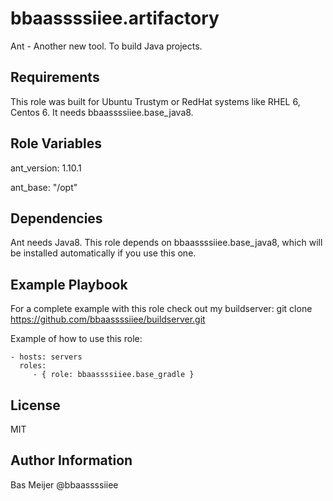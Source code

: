bbaassssiiee.artifactory
=========

Ant - Another new tool. To build Java projects.

Requirements
------------

This role was built for Ubuntu Trustym or RedHat systems like RHEL 6, Centos 6. It needs bbaassssiiee.base_java8.

Role Variables
--------------

ant\_version: 1.10.1

ant\_base: "/opt"

Dependencies
------------

Ant needs Java8. This role depends on bbaassssiiee.base_java8, which will be installed automatically if you use this one.



Example Playbook
----------------
For a complete example with this role check out my buildserver:
git clone https://github.com/bbaassssiiee/buildserver.git

Example of how to use this role:

    - hosts: servers
      roles:
         - { role: bbaassssiiee.base_gradle }

License
-------

MIT

Author Information
------------------
Bas Meijer @bbaassssiiee
